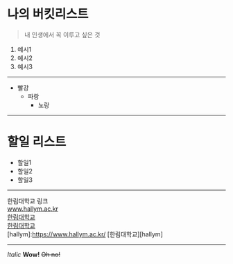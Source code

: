 # 나의 버킷리스트
> 내 인생에서 꼭 이루고 싶은 것
1. 예시1
2. 예시2
3. 예시3

***

* 빨강
  * 파랑
    * 노랑

***

# 할일 리스트
* 할일1
* 할일2
* 할일3

***

한림대학교 링크  
www.hallym.ac.kr  
[한림대학교](https://www.hallym.ac.kr/)  
<a href=https://www.hallym.ac.kr/>한림대학교</a>  
[hallym]:https://www.hallym.ac.kr/
[한림대학교][hallym]

***

*Italic* **Wow!** ~~Oh no!~~
